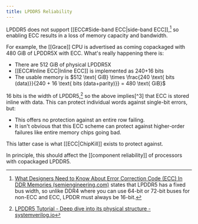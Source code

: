```yaml
---
title: LPDDR5 Reliability
---
```

LPDDR5 does not support [[ECC#Side-band ECC|side-band ECC]],[^1] so enabling ECC results in a loss of memory capacity and bandwidth.

For example, the [[Grace]] CPU is advertised as coming copackaged with 480 GiB of LPDDR5X with ECC. What's really happening there is:

- There are 512 GiB of physical LPDDR5X
- [[ECC#Inline ECC|Inline ECC]] is implemented as 240+16 bits
- The usable memory is $512 \text{ GiB} \times \frac{240 \text{ bits  (data)}}{240 + 16 \text{ bits (data+parity)}} = 480 \text{ GiB}$

16 bits is the width of LPDDR5,[^2] so the above implies[^3] that ECC is stored inline with data. This can protect individual words against single-bit errors, but:

- This offers no protection against an entire row failing.
- It isn't obvious that this ECC scheme can protect against higher-order failures like entire memory chips going bad.

This latter case is what [[ECC|ChipKill]] exists to protect against.

In principle, this should affect the [[component reliability]] of processors with copackaged LPDDR5.

[^1]: [What Designers Need to Know About Error Correction Code (ECC) In DDR Memories (semiengineering.com)](https://semiengineering.com/what-designers-need-to-know-about-error-correction-code-ecc-in-ddr-memories/) states that LPDDR5 has a fixed bus width, so unlike DDR4 where you can use 64-bit or 72-bit buses for non-ECC and ECC, LPDDR must always be 16-bit.
[^2]: [LPDDR5 Tutorial - Deep dive into its physical structure - systemverilog.io](https://www.systemverilog.io/design/lpddr5-tutorial-physical-structure/)